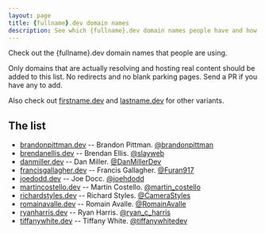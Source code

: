 ```yaml
---
layout: page
title: {fullname}.dev domain names
description: See which {fullname}.dev domain names people have and how they're using them.
---
```


Check out the {fullname}.dev domain names that people are using.

Only domains that are actually resolving and hosting real content should be added to this list. No redirects and no blank parking pages. Send a PR if you have any to add.

Also check out [firstname.dev](https://firstname.dev) and [lastname.dev](https://lastname.dev) for other variants.

## The list

* [brandonpittman.dev](https://brandonpittman.dev) -- Brandon Pittman.  [@brandonpittman](https://twitter.com/brandonpittman)
* [brendanellis.dev](https://brendanellis.dev) -- Brendan Ellis.  [@slayweb](https://twitter.com/slayweb)
* [danmiller.dev](https://danmiller.dev) -- Dan Miller.  [@DanMillerDev](https://twitter.com/DanMillerDev)
* [francisgallagher.dev](https://francisgallagher.dev) -- Francis Gallagher.  [@Furan917](https://twitter.com/Furan917)
* [joedodd.dev](https://joedodd.dev) -- Joe Docc.  [@joehdodd](https://twitter.com/joehdodd)
* [martincostello.dev](https://martincostello.dev) -- Martin Costello.  [@martin_costello](https://twitter.com/martin_costello)
* [richardstyles.dev](https://richardstyles.dev) -- Richard Styles.  [@CameraStyles](https://twitter.com/CameraStyles)
* [romainavalle.dev](https://romainavalle.dev) -- Romain Avalle.  [@RomainAvalle](https://twitter.com/RomainAvalle)
* [ryanharris.dev](https://ryanharris.dev) -- Ryan Harris.  [@ryan_c_harris](https://twitter.com/ryan_c_harris)
* [tiffanywhite.dev](https://tiffanywhite.dev) -- Tiffany White.  [@tiffanywhitedev](https://twitter.com/tiffanywhitedev)
